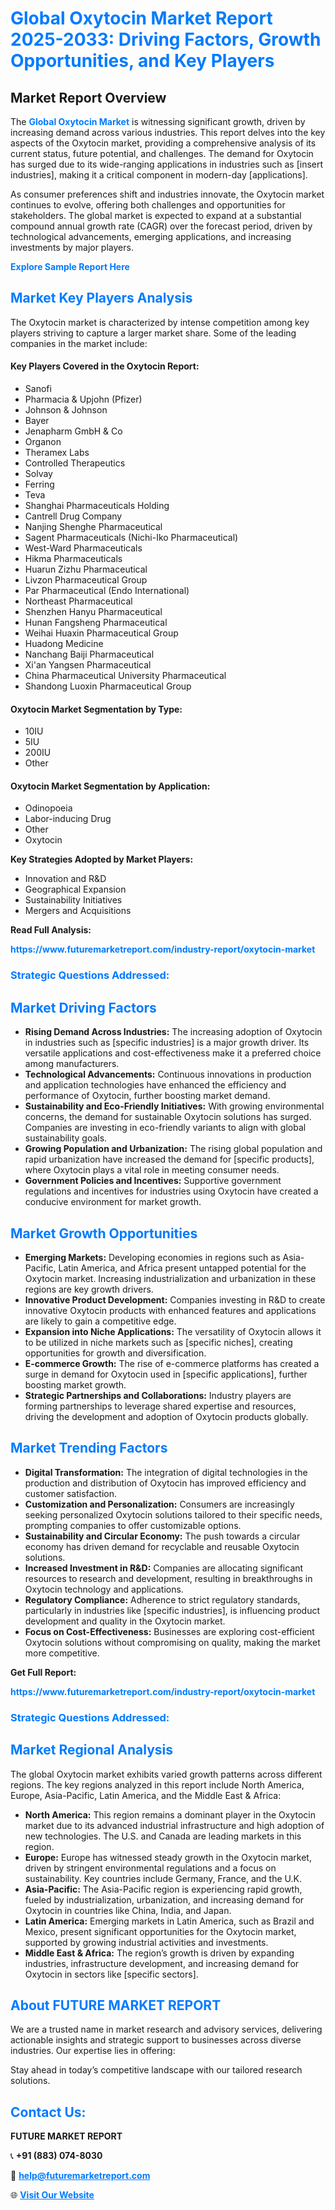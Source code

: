 <h1 style="color: #007BFF;">Global Oxytocin Market Report 2025-2033: Driving Factors, Growth Opportunities, and Key Players</h1>

<section id="overview">
<h2>Market Report Overview</h2>
<p>The <a href="https://www.futuremarketreport.com/industry-report/oxytocin-market" style="color: #007BFF; text-decoration: none;"><strong>Global Oxytocin Market</strong></a> is witnessing significant growth, driven by increasing demand across various industries. This report delves into the key aspects of the Oxytocin market, providing a comprehensive analysis of its current status, future potential, and challenges. The demand for Oxytocin has surged due to its wide-ranging applications in industries such as [insert industries], making it a critical component in modern-day [applications].</p>
<p>As consumer preferences shift and industries innovate, the Oxytocin market continues to evolve, offering both challenges and opportunities for stakeholders. The global market is expected to expand at a substantial compound annual growth rate (CAGR) over the forecast period, driven by technological advancements, emerging applications, and increasing investments by major players.</p>
</section>

<section id="overview">
<p><a href="https://www.futuremarketreport.com/request-sample/reportId=125500" style="color: #007BFF; text-decoration: none;"><strong>Explore Sample Report Here</strong></a></p>
</section>

<section id="key-players">
<h2 style="color: #007BFF;">Market Key Players Analysis</h2>
<p>The Oxytocin market is characterized by intense competition among key players striving to capture a larger market share. Some of the leading companies in the market include:</p>
<h4>Key Players Covered in the Oxytocin Report:</h4>
<ul><li>Sanofi</li><li>Pharmacia &amp; Upjohn (Pfizer)</li><li>Johnson &amp; Johnson</li><li>Bayer</li><li>Jenapharm GmbH &amp; Co</li><li>Organon</li><li>Theramex Labs</li><li>Controlled Therapeutics</li><li>Solvay</li><li>Ferring</li><li>Teva</li><li>Shanghai Pharmaceuticals Holding</li><li>Cantrell Drug Company</li><li>Nanjing Shenghe Pharmaceutical</li><li>Sagent Pharmaceuticals (Nichi-Iko Pharmaceutical)</li><li>West-Ward Pharmaceuticals</li><li>Hikma Pharmaceuticals</li><li>Huarun Zizhu Pharmaceutical</li><li>Livzon Pharmaceutical Group</li><li>Par Pharmaceutical (Endo International)</li><li>Northeast Pharmaceutical</li><li>Shenzhen Hanyu Pharmaceutical</li><li>Hunan Fangsheng Pharmaceutical</li><li>Weihai Huaxin Pharmaceutical Group</li><li>Huadong Medicine</li><li>Nanchang Baiji Pharmaceutical</li><li>Xi&#039;an Yangsen Pharmaceutical</li><li>China Pharmaceutical University Pharmaceutical</li><li>Shandong Luoxin Pharmaceutical Group</li></ul>
<h4>Oxytocin Market Segmentation by Type:</h4>
<ul><li>10IU</li><li>5IU</li><li>200IU</li><li>Other</li></ul>

<h4>Oxytocin Market Segmentation by Application:</h4>
<ul><li>Odinopoeia</li><li>Labor-inducing Drug</li><li>Other</li><li>Oxytocin</li></ul>
<p><strong>Key Strategies Adopted by Market Players:</strong></p>
<ul>
<li>Innovation and R&D</li>
<li>Geographical Expansion</li>
<li>Sustainability Initiatives</li>
<li>Mergers and Acquisitions</li>
</ul>
</section>

<section>
<p><strong>Read Full Analysis: </strong></p><a href="https://www.futuremarketreport.com/industry-report/oxytocin-market" style="color: #007BFF; text-decoration: none;"><strong>https://www.futuremarketreport.com/industry-report/oxytocin-market</strong></a>
<h3 style="color: #007BFF;">Strategic Questions Addressed:</h3>
</section>

<section id="driving-factors">
<h2 style="color: #007BFF;">Market Driving Factors</h2>
<ul>
<li><strong>Rising Demand Across Industries:</strong> The increasing adoption of Oxytocin in industries such as [specific industries] is a major growth driver. Its versatile applications and cost-effectiveness make it a preferred choice among manufacturers.</li>
<li><strong>Technological Advancements:</strong> Continuous innovations in production and application technologies have enhanced the efficiency and performance of Oxytocin, further boosting market demand.</li>
<li><strong>Sustainability and Eco-Friendly Initiatives:</strong> With growing environmental concerns, the demand for sustainable Oxytocin solutions has surged. Companies are investing in eco-friendly variants to align with global sustainability goals.</li>
<li><strong>Growing Population and Urbanization:</strong> The rising global population and rapid urbanization have increased the demand for [specific products], where Oxytocin plays a vital role in meeting consumer needs.</li>
<li><strong>Government Policies and Incentives:</strong> Supportive government regulations and incentives for industries using Oxytocin have created a conducive environment for market growth.</li>
</ul>
</section>

<section id="growth-opportunities">
<h2 style="color: #007BFF;">Market Growth Opportunities</h2>
<ul>
<li><strong>Emerging Markets:</strong> Developing economies in regions such as Asia-Pacific, Latin America, and Africa present untapped potential for the Oxytocin market. Increasing industrialization and urbanization in these regions are key growth drivers.</li>
<li><strong>Innovative Product Development:</strong> Companies investing in R&D to create innovative Oxytocin products with enhanced features and applications are likely to gain a competitive edge.</li>
<li><strong>Expansion into Niche Applications:</strong> The versatility of Oxytocin allows it to be utilized in niche markets such as [specific niches], creating opportunities for growth and diversification.</li>
<li><strong>E-commerce Growth:</strong> The rise of e-commerce platforms has created a surge in demand for Oxytocin used in [specific applications], further boosting market growth.</li>
<li><strong>Strategic Partnerships and Collaborations:</strong> Industry players are forming partnerships to leverage shared expertise and resources, driving the development and adoption of Oxytocin products globally.</li>
</ul>
</section>

<section id="trending-factors">
<h2 style="color: #007BFF;">Market Trending Factors</h2>
<ul>
<li><strong>Digital Transformation:</strong> The integration of digital technologies in the production and distribution of Oxytocin has improved efficiency and customer satisfaction.</li>
<li><strong>Customization and Personalization:</strong> Consumers are increasingly seeking personalized Oxytocin solutions tailored to their specific needs, prompting companies to offer customizable options.</li>
<li><strong>Sustainability and Circular Economy:</strong> The push towards a circular economy has driven demand for recyclable and reusable Oxytocin solutions.</li>
<li><strong>Increased Investment in R&D:</strong> Companies are allocating significant resources to research and development, resulting in breakthroughs in Oxytocin technology and applications.</li>
<li><strong>Regulatory Compliance:</strong> Adherence to strict regulatory standards, particularly in industries like [specific industries], is influencing product development and quality in the Oxytocin market.</li>
<li><strong>Focus on Cost-Effectiveness:</strong> Businesses are exploring cost-efficient Oxytocin solutions without compromising on quality, making the market more competitive.</li>
</ul>
</section>

<section>
<p><strong>Get Full Report: </strong></p><a href="https://www.futuremarketreport.com/industry-report/oxytocin-market" style="color: #007BFF; text-decoration: none;"><strong>https://www.futuremarketreport.com/industry-report/oxytocin-market</strong></a>
<h3 style="color: #007BFF;">Strategic Questions Addressed:</h3>
</section>


<section id="regional-analysis">
<h2 style="color: #007BFF;">Market Regional Analysis</h2>
<p>The global Oxytocin market exhibits varied growth patterns across different regions. The key regions analyzed in this report include North America, Europe, Asia-Pacific, Latin America, and the Middle East & Africa:</p>
<ul>
<li><strong>North America:</strong> This region remains a dominant player in the Oxytocin market due to its advanced industrial infrastructure and high adoption of new technologies. The U.S. and Canada are leading markets in this region.</li>
<li><strong>Europe:</strong> Europe has witnessed steady growth in the Oxytocin market, driven by stringent environmental regulations and a focus on sustainability. Key countries include Germany, France, and the U.K.</li>
<li><strong>Asia-Pacific:</strong> The Asia-Pacific region is experiencing rapid growth, fueled by industrialization, urbanization, and increasing demand for Oxytocin in countries like China, India, and Japan.</li>
<li><strong>Latin America:</strong> Emerging markets in Latin America, such as Brazil and Mexico, present significant opportunities for the Oxytocin market, supported by growing industrial activities and investments.</li>
<li><strong>Middle East & Africa:</strong> The region’s growth is driven by expanding industries, infrastructure development, and increasing demand for Oxytocin in sectors like [specific sectors].</li>
</ul>
</section>

<footer>
<h2 style="color: #007BFF;">About FUTURE MARKET REPORT</h2>
<p>We are a trusted name in market research and advisory services, delivering actionable insights and strategic support to businesses across diverse industries. Our expertise lies in offering:</p>

<p>Stay ahead in today’s competitive landscape with our tailored research solutions.</p>

<h2 style="color: #007BFF;">Contact Us:</h2>
<p><strong>FUTURE MARKET REPORT</strong></p>
<p>📞 <strong>+91 (883) 074-8030</strong></p>
<p>📧 <strong><a href="mailto:help@futuremarketreport.com" style="color: #007BFF;">help@futuremarketreport.com</a></strong></p>
<p>🌐 <strong><a href="https://www.futuremarketreport.com/" style="color: #007BFF;">Visit Our Website</a></strong></p>
</footer>